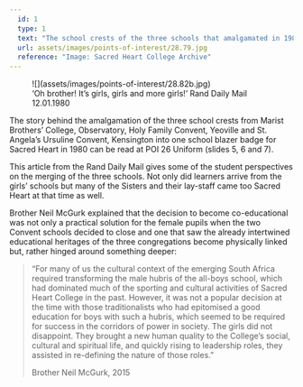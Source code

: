 ```yaml
---
  id: 1
  type: 1
  text: "The school crests of the three schools that amalgamated in 1980 to form Sacred Heart College. From top: Holy Family Convent, St Angela’s Convent and Marist Brothers’ Observatory. "
  url: assets/images/points-of-interest/28.79.jpg
  reference: "Image: Sacred Heart College Archive"
---
```

<figure>![](assets/images/points-of-interest/28.82b.jpg)

<figcaption>‘Oh brother! It’s girls, girls and more girls!’ Rand Daily Mail 12.01.1980</figcaption>

</figure>

The story behind the amalgamation of the three school crests from Marist Brothers’ College, Observatory, Holy Family Convent, Yeoville and St. Angela’s Ursuline Convent, Kensington into one school blazer badge for Sacred Heart in 1980 can be read at POI 26 Uniform (slides 5, 6 and 7).

This article from the Rand Daily Mail gives some of the student perspectives on the merging of the three schools. Not only did learners arrive from the girls’ schools but many of the Sisters and their lay-staff came too Sacred Heart at that time as well.

Brother Neil McGurk explained that the decision to become co-educational was not only a practical solution for the female pupils when the two Convent schools decided to close and one that saw the already intertwined educational heritages of the three congregations become physically linked but, rather hinged around something deeper:

> “For many of us the cultural context of the emerging South Africa required transforming the male hubris of the all-boys school, which had dominated much of the sporting and cultural activities of Sacred Heart College in the past. However, it was not a popular decision at the time with those traditionalists who had epitomised a good education for boys with such a hubris, which seemed to be required for success in the corridors of power in society. The girls did not disappoint. They brought a new human quality to the College’s social, cultural and spiritual life, and quickly rising to leadership roles, they assisted in re-defining the nature of those roles.”
> 
> <footer>Brother Neil McGurk, 2015</footer>
        